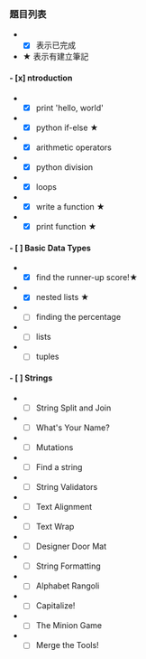 ### 題目列表 
- - [x] 表示已完成
- ★ 表示有建立筆記
#### - [x] ntroduction 
* - [x] print 'hello, world'
* - [x] python if-else ★
* - [x] arithmetic operators
* - [x] python division
* - [x] loops
* - [x] write a function ★
* - [x] print function ★
#### - [ ] Basic Data Types
* - [x] find the runner-up score!★
* - [x] nested lists ★
* - [ ] finding the percentage
* - [ ] lists
* - [ ] tuples
#### - [ ] Strings
* - [ ] String Split and Join
* - [ ] What's Your Name?
* - [ ] Mutations
* - [ ] Find a string
* - [ ] String Validators
* - [ ] Text Alignment
* - [ ] Text Wrap
* - [ ] Designer Door Mat
* - [ ] String Formatting
* - [ ] Alphabet Rangoli
* - [ ] Capitalize!
* - [ ] The Minion Game
* - [ ] Merge the Tools!
